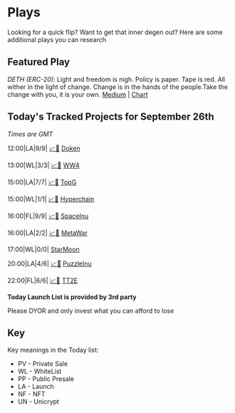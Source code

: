 
# Plays

Looking for a quick flip? Want to get that inner degen out? Here are some additional plays you can research

## Featured Play


*DETH (ERC-20)*: Light and freedom is nigh. Policy is paper. Tape is red. All wither in the light of change. Change is in the hands of the people.Take the change with you, it is your own.
[Medium](https://medium.com/@tolemij279/the-whisper-963613edfced) | [Chart](https://app.nexuscrypto.com/token/eth/0x62E971f69193e20adFA64f13594ee8654fC508aB)


## Today's Tracked Projects for September 26th
_Times are GMT_

12:00|LA|9/9| [📈](https://app.nexuscrypto.com/token/bsc/0x0420eb45ac5a4f04763f679c07c3a637741e0289)[📲](https://www.pinksale.finance/launchpad/0xf50581D7882dB71EDE16146dC66908958C975d36?chain=BSC) [Doken](https://t.me/dokentoken)

13:00|WL|3/3| [📈](https://app.nexuscrypto.com/token/bsc/0xea258f698773e64ab508c8d87eb87d17ed14d97c)[📲](https://www.pinksale.finance/launchpad/0x1bEcE058574df382B4a141E5688A500760D3e3e0?chain=BSC) [WW4](https://t.me/WW4community)

15:00|LA|7/7| [📈](https://app.nexuscrypto.com/token/bsc/0x50c346a8b6b50a7334b02b9480df001c4112c0a3)[📲](https://www.pinksale.finance/launchpad/0xDF36978E38236CF51E8245321B58d25cF046140A?chain=BSC) [TopG](https://t.me/TopGFinance)

15:00|WL|1/1| [📈](https://app.nexuscrypto.com/token/bsc/0xa1fd9467602dcb6fe48f8e9b150b5c96af59ab24)[📲](https://www.pinksale.finance/launchpad/0x95Bf0fcc847A45DAF2B1218D666C8184AAa739A4?chain=BSC) [Hyperchain](https://t.me/HyperChainOfficial)

16:00|FL|9/9| [📈](https://app.nexuscrypto.com/token/bsc/0xb4bc433919c1677da71c2e046731a8599808c2f4)[📲](https://www.pinksale.finance/launchpad/0x00a740168BD4784aa5E51f84F0c15679F2981CF9?chain=BSC) [SpaceInu](https://t.me/spaceinutoken)

16:00|LA|2/2| [📈](https://app.nexuscrypto.com/token/bsc/0xd9fc762e2d1899aad7233de46ff9a36d034c4ffb)[📲](https://www.pinksale.finance/launchpad/0x9945AF292E99cA17f68F83df25b79572054AA703?chain=BSC) [MetaWar](https://t.me/MetaWarP2E)

17:00|WL|0/0|  [StarMoon](https://t.me/StarMoonMission)

20:00|LA|4/6| [📈](https://app.nexuscrypto.com/token/bsc/0x6669ec024b79ef8d56ebc4dbe1dbe548147d3ea1)[📲](https://www.pinksale.finance/launchpad/0xcED4dc62D1A4Bb2e4299B31BD0111eeb09dfD5D2?chain=BSC) [PuzzleInu](https://t.me/PUZZLEINU)

22:00|FL|6/6| [📈](https://app.nexuscrypto.com/token/bsc/0x24a8eb1b906bb10d79351d4a65abed56bafa0b0f)[📲](https://www.pinksale.finance/launchpad/0x151b3004a2da2Ac0a3e7CC1B60cD60e0Ab507108?chain=BSC) [TT2E](https://t.me/TT2EFINANCE)


**Today Launch List is provided by 3rd party**

Please DYOR and only invest what you can afford to lose

## Key
Key meanings in the Today list:

- PV - Private Sale
- WL - WhiteList
- PP - Public Presale
- LA - Launch
- NF - NFT
- UN - Unicrypt